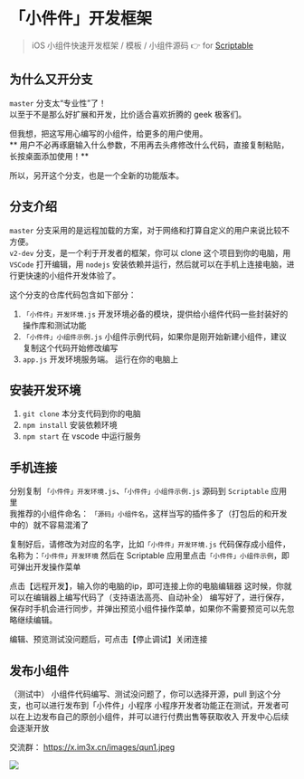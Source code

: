 # 「小件件」开发框架

> iOS 小组件快速开发框架 / 模板 / 小组件源码  👉 for [Scriptable]()

## 为什么又开分支
`master` 分支太“专业性”了！    
以至于不是那么好扩展和开发，比价适合喜欢折腾的 geek 极客们。    

但我想，把这写用心编写的小组件，给更多的用户使用。    
** 用户不必再琢磨输入什么参数，不用再去头疼修改什么代码，直接复制粘贴，长按桌面添加使用！**

所以，另开这个分支，也是一个全新的功能版本。

## 分支介绍
`master` 分支采用的是远程加载的方案，对于网络和打算自定义的用户来说比较不方便。    
`v2-dev` 分支，是一个利于开发者的框架，你可以 clone 这个项目到你的电脑，用 `VSCode` 打开编辑，用 `nodejs` 安装依赖并运行，然后就可以在手机上连接电脑，进行更快速的小组件开发体验了。

这个分支的仓库代码包含如下部分：

1. `「小件件」开发环境.js` 开发环境必备的模块，提供给小组件代码一些封装好的操作库和测试功能    
2. `「小件件」小组件示例.js` 小组件示例代码，如果你是刚开始新建小组件，建议复制这个代码开始修改编写    
3. `app.js` 开发环境服务端。 运行在你的电脑上


## 安装开发环境
1. `git clone` 本分支代码到你的电脑    
2. `npm install` 安装依赖环境    
3. `npm start` 在 vscode 中运行服务    

## 手机连接
分别复制 `「小件件」开发环境.js`、`「小件件」小组件示例.js` 源码到 `Scriptable` 应用里    
我推荐的小组件命名： `「源码」小组件名`，这样当写的插件多了（打包后的和开发中的）就不容易混淆了    

复制好后，请修改为对应的名字，比如`「小件件」开发环境.js` 代码保存成小组件，名称为：`「小件件」开发环境`
然后在 Scriptable 应用里点击`「小件件」小组件示例`，即可弹出开发操作菜单

点击【远程开发】，输入你的电脑的ip，即可连接上你的电脑编辑器
这时候，你就可以在编辑器上编写代码了（支持语法高亮、自动补全）
编写好了，进行保存，保存时手机会进行同步，并弹出预览小组件操作菜单，如果你不需要预览可以先忽略继续编辑。

编辑、预览测试没问题后，可点击【停止调试】关闭连接

## 发布小组件
（测试中）
小组件代码编写、测试没问题了，你可以选择开源，pull 到这个分支，也可以进行发布到「小件件」小程序
小程序开发者功能正在测试，开发者可以在上边发布自己的原创小组件，并可以进行付费出售等获取收入
开发中心后续会逐渐开放

交流群：
https://x.im3x.cn/images/qun1.jpeg


![](https://x.im3x.cn/images/qr2.png)
